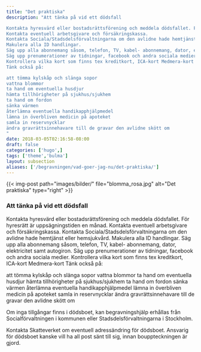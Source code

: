 ```yaml
---
title: "Det praktiska"
description: "Att tänka på vid ett dödsfall

Kontakta hyresvärd eller bostadsrättsförening och meddela dödsfallet. För hyresrätt är uppsägningstiden en månad.
Kontakta eventuell arbetsgivare och försäkringskassa.
Kontakta Sociala/Stadsdelsförvaltningarna om den avlidne hade hemtjänst eller hemsjukvård.
Makulera alla ID handlingar.
Säg upp alla abonnemang såsom, telefon, TV, kabel- abonnemang, dator, elektricitet samt autogiron.
Säg upp prenumerationer av tidningar, facebook och andra sociala medier.
Kontrollera vilka kort som finns tex kreditkort, ICA-kort Medmera-kort
Tänk också på:

att tömma kylskåp och slänga sopor
vattna blommor
ta hand om eventuella husdjur
hämta tillhörigheter på sjukhus/sjukhem
ta hand om fordon
sänka värmen
återlämna eventuella handikapphjälpmedel
lämna in överbliven medicin på apoteket
samla in reservnycklar
ändra gravrättsinnehavare till de gravar den avlidne skött om
"
date: 2018-03-05T02:16:58-08:00
draft: false
categories: ['hugo',]
tags: ['theme','bulma']
layout: subsection
aliases: ['/begravningen/vad-goer-jag-nu/det-praktiska/']
---
```



{{< img-post
    path="images/bilder/" file="blomma_rosa.jpg"
    alt="Det praktiska" type="right" >}}


### Att tänka på vid ett dödsfall

Kontakta hyresvärd eller bostadsrättsförening och meddela dödsfallet. För hyresrätt är uppsägningstiden en månad.
Kontakta eventuell arbetsgivare och försäkringskassa.
Kontakta Sociala/Stadsdelsförvaltningarna om den avlidne hade hemtjänst eller hemsjukvård.
Makulera alla ID handlingar.
Säg upp alla abonnemang såsom, telefon, TV, kabel- abonnemang, dator, elektricitet samt autogiron.
Säg upp prenumerationer av tidningar, facebook och andra sociala medier.
Kontrollera vilka kort som finns tex kreditkort, ICA-kort Medmera-kort
Tänk också på:

att tömma kylskåp och slänga sopor
vattna blommor
ta hand om eventuella husdjur
hämta tillhörigheter på sjukhus/sjukhem
ta hand om fordon
sänka värmen
återlämna eventuella handikapphjälpmedel
lämna in överbliven medicin på apoteket
samla in reservnycklar
ändra gravrättsinnehavare till de gravar den avlidne skött om

Om inga tillgångar finns i dödsboet, kan begravningshjälp erhållas från Socialförvaltningen i kommunen eller Stadsdelsförvaltningarna i Stockholm.

Kontakta Skatteverket om eventuell adressändring för dödsboet. Ansvarig för dödsboet kanske vill ha all post sänt till sig, innan bouppteckningen är gjord.
